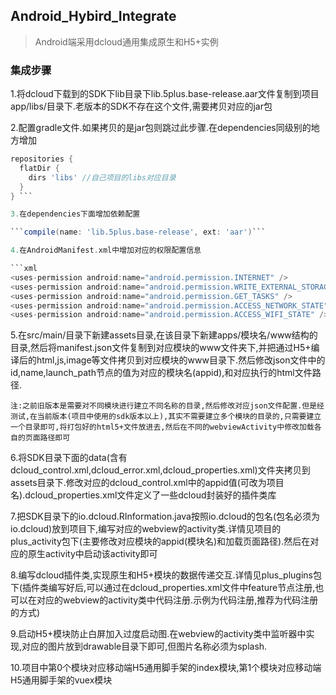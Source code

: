 ## Android_Hybird_Integrate

> Android端采用dcloud通用集成原生和H5+实例

### 集成步骤

1.将dcloud下载到的SDK下lib目录下lib.5plus.base-release.aar文件复制到项目app/libs/目录下.老版本的SDK不存在这个文件,需要拷贝对应的jar包

2.配置gradle文件.如果拷贝的是jar包则跳过此步骤.在dependencies同级别的地方增加

``` gradle
repositories {
  flatDir {
    dirs 'libs' //自己项目的libs对应目录
  }
} ```

3.在dependencies下面增加依赖配置

```compile(name: 'lib.5plus.base-release', ext: 'aar')```

4.在AndroidManifest.xml中增加对应的权限配置信息

```xml
<uses-permission android:name="android.permission.INTERNET" />
<uses-permission android:name="android.permission.WRITE_EXTERNAL_STORAGE" />
<uses-permission android:name="android.permission.GET_TASKS" />
<uses-permission android:name="android.permission.ACCESS_NETWORK_STATE" />
<uses-permission android:name="android.permission.ACCESS_WIFI_STATE" />
```

5.在src/main/目录下新建assets目录,在该目录下新建apps/模块名/www结构的目录,然后将manifest.json文件复制到对应模块的www文件夹下,并把通过H5+编译后的html,js,image等文件拷贝到对应模块的www目录下.然后修改json文件中的id,name,launch_path节点的值为对应的模块名(appid),和对应执行的html文件路径.

    注:之前旧版本是需要对不同模块进行建立不同名称的目录,然后修改对应json文件配置.但是经测试,在当前版本(项目中使用的sdk版本以上),其实不需要建立多个模块的目录的,只需要建立一个目录即可,将打包好的html5+文件放进去,然后在不同的webviewActivity中修改加载各自的页面路径即可

6.将SDK目录下面的data(含有dcloud_control.xml,dcloud_error.xml,dcloud_properties.xml)文件夹拷贝到assets目录下.修改对应的dcloud_control.xml中的appid值(可改为项目名).dcloud_properties.xml文件定义了一些dcloud封装好的插件类库

7.把SDK目录下的io.dcloud.RInformation.java按照io.dcloud的包名(包名必须为io.dcloud)放到项目下,编写对应的webview的activity类.详情见项目的plus_activity包下(主要修改对应模块的appid(模块名)和加载页面路径).然后在对应的原生activity中启动该activity即可

8.编写dcloud插件类,实现原生和H5+模块的数据传递交互.详情见plus_plugins包下(插件类编写好后,可以通过在dcloud_properties.xml文件中feature节点注册,也可以在对应的webview的activity类中代码注册.示例为代码注册,推荐为代码注册的方式)

9.启动H5+模块防止白屏加入过度启动图.在webview的activity类中监听器中实现,对应的图片放到drawable目录下即可,但图片名称必须为splash.

10.项目中第0个模块对应移动端H5通用脚手架的index模块,第1个模块对应移动端H5通用脚手架的vuex模块
